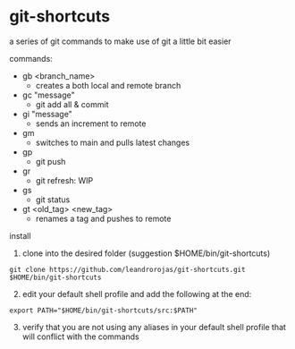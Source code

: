 # git-shortcuts
a series of git commands to make use of git a little bit easier

commands:
* gb <branch_name>
  * creates a both local and remote branch
* gc "message"
  * git add all & commit
* gi "message"
  * sends an increment to remote
* gm
  * switches to main and pulls latest changes
* gp
  * git push
* gr
  * git refresh: WIP
* gs
  * git status
* gt <old_tag> <new_tag> 
  * renames a tag and pushes to remote

install
1. clone into the desired folder (suggestion $HOME/bin/git-shortcuts)

```git clone https://github.com/leandrorojas/git-shortcuts.git $HOME/bin/git-shortcuts```

2. edit your default shell profile and add the following at the end:

```export PATH="$HOME/bin/git-shortcuts/src:$PATH"```

3. verify that you are not using any aliases in your default shell profile that will conflict with the commands